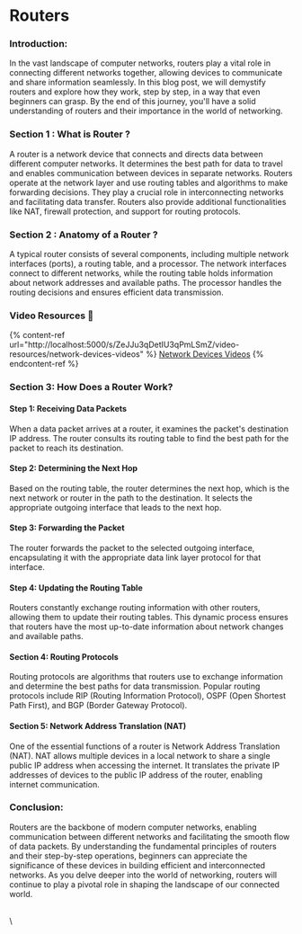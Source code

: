 # Routers

### Introduction:&#x20;

In the vast landscape of computer networks, routers play a vital role in connecting different networks together, allowing devices to communicate and share information seamlessly. In this blog post, we will demystify routers and explore how they work, step by step, in a way that even beginners can grasp. By the end of this journey, you'll have a solid understanding of routers and their importance in the world of networking.

### Section 1 : What is Router ?

A router is a network device that connects and directs data between different computer networks. It determines the best path for data to travel and enables communication between devices in separate networks. Routers operate at the network layer and use routing tables and algorithms to make forwarding decisions. They play a crucial role in interconnecting networks and facilitating data transfer. Routers also provide additional functionalities like NAT, firewall protection, and support for routing protocols.

### Section 2 : Anatomy of a Router ?

A typical router consists of several components, including multiple network interfaces (ports), a routing table, and a processor. The network interfaces connect to different networks, while the routing table holds information about network addresses and available paths. The processor handles the routing decisions and ensures efficient data transmission.

### Video Resources :tada:

{% content-ref url="http://localhost:5000/s/ZeJJu3qDetIU3qPmLSmZ/video-resources/network-devices-videos" %}
[Network Devices Videos](http://localhost:5000/s/ZeJJu3qDetIU3qPmLSmZ/video-resources/network-devices-videos)
{% endcontent-ref %}

### Section 3: How Does a Router Work?

#### Step 1: Receiving Data Packets

When a data packet arrives at a router, it examines the packet's destination IP address. The router consults its routing table to find the best path for the packet to reach its destination.

#### Step 2: Determining the Next Hop

Based on the routing table, the router determines the next hop, which is the next network or router in the path to the destination. It selects the appropriate outgoing interface that leads to the next hop.

#### Step 3: Forwarding the Packet

The router forwards the packet to the selected outgoing interface, encapsulating it with the appropriate data link layer protocol for that interface.

#### Step 4: Updating the Routing Table

Routers constantly exchange routing information with other routers, allowing them to update their routing tables. This dynamic process ensures that routers have the most up-to-date information about network changes and available paths.

#### Section 4: Routing Protocols

Routing protocols are algorithms that routers use to exchange information and determine the best paths for data transmission. Popular routing protocols include RIP (Routing Information Protocol), OSPF (Open Shortest Path First), and BGP (Border Gateway Protocol).

#### Section 5: Network Address Translation (NAT)

One of the essential functions of a router is Network Address Translation (NAT). NAT allows multiple devices in a local network to share a single public IP address when accessing the internet. It translates the private IP addresses of devices to the public IP address of the router, enabling internet communication.

### Conclusion:

Routers are the backbone of modern computer networks, enabling communication between different networks and facilitating the smooth flow of data packets. By understanding the fundamental principles of routers and their step-by-step operations, beginners can appreciate the significance of these devices in building efficient and interconnected networks. As you delve deeper into the world of networking, routers will continue to play a pivotal role in shaping the landscape of our connected world.

\
\


